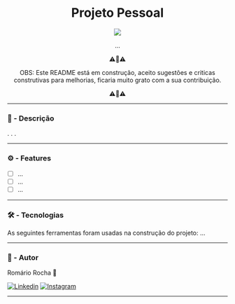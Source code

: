 <h1 align="center"> Projeto Pessoal </h1>

<p align="center">
<img src="http://img.shields.io/static/v1?label=STATUS&message=EM%20DESENVOLVIMENTO&color=GREEN&style=for-the-badge"/>
</p>

<p align="center"> ...</p>

<p align="center">⚠️📢⚠️</p>
<p align="center">OBS: Este README está em construção, aceito sugestões e criticas construtivas para melhorias, ficaria muito grato com a sua contribuição.</p>
<p align="center">⚠️📢⚠️</p>


---


### 📝 - Descrição
.
.
.

---


### ⚙️ -  Features

- [ ] ...
- [ ] ...
- [ ] ...

---


### 🛠 - Tecnologias

As seguintes ferramentas foram usadas na construção do projeto:
...
 
---


### 🧑 - Autor

Romário Rocha 🚀

[![Linkedin](https://img.shields.io/badge/LinkedIn-0077B5?style=for-the-badge&logo=linkedin&logoColor=white)](https://www.linkedin.com/in/rom%C3%A1rio-da-silva-rocha-82315b94/)
[![Instagram](https://img.shields.io/badge/Instagram-E4405F?style=for-the-badge&logo=instagram&logoColor=white)](https://www.instagram.com/romas0.0/)

---
